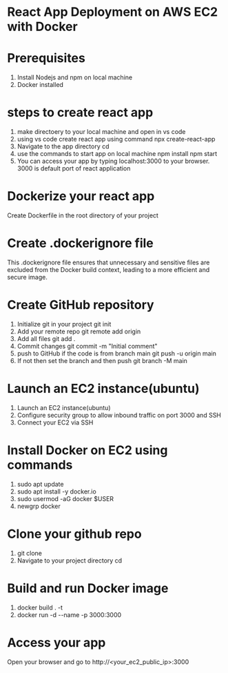 # React App Deployment on AWS EC2 with Docker
# Prerequisites
1. Install Nodejs and npm on local machine
2. Docker installed

# steps to create react app
1. make directoery to your local machine and open in vs code
2. using vs code create react app using command
    npx create-react-app <app-name>
3. Navigate to the app directory
    cd <directory>
4. use the commands to start app on local machine
   npm install
   npm start
5. You can access your app by typing localhost:3000 to your browser. 3000 is default port of react application
   
# Dockerize your react app
   Create Dockerfile in the root directory of your project
# Create .dockerignore file 
   This .dockerignore file ensures that unnecessary and sensitive files are excluded from the Docker build context, leading to a more efficient and secure image.

# Create GitHub repository
1. Initialize git in your project
     git init
2. Add your remote repo
     git remote add origin <your-repo-url>
3. Add all files
     git add .
4. Commit changes
    git commit -m "Initial comment"
5. push to GitHub if  the code is from branch main
    git push -u origin main
6. If not then set the branch and then push
    git branch -M main

# Launch an EC2 instance(ubuntu)
1. Launch an EC2 instance(ubuntu)
2. Configure security group to allow inbound traffic on port 3000 and SSH
3. Connect your EC2 via SSH

# Install Docker on EC2 using commands
1. sudo apt update
2. sudo apt install -y docker.io
3. sudo usermod -aG docker $USER
4. newgrp docker

# Clone your github repo
1. git clone <your-repo-name>
2. Navigate to your project directory
   cd<directory>

# Build and run Docker image
1. docker build . -t <name>
2. docker run -d --name <container-name> -p 3000:3000 <image-ID>

# Access your app 
 Open your browser and go to http://<your_ec2_public_ip>:3000



   
   
 
